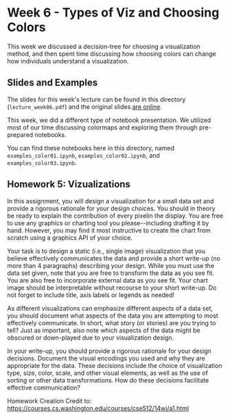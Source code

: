 # Week 6 - Types of Viz and Choosing Colors

This week we discussed a decision-tree for choosing a visualization method, and
then spent time discussing how choosing colors can change how individuals
understand a visualization.

## Slides and Examples

The slides for this week's lecture can be found in this directory (`lecture_week06.pdf`)
and the original slides [are
online](https://docs.google.com/presentation/d/1Jlj-qfVrwDd_hoQavcIHWzh3yZG0XQBUMhqoSiA04rA/edit?usp=sharing).

This week, we did a different type of notebook presentation.  We utilized most
of our time discussing colormaps and exploring them through pre-prepared
notebooks.

You can find these notebooks here in this directory, named
`examples_color01.ipynb`, `examples_color02.ipynb`, and
`examples_color03.ipynb`.

## Homework 5: Vizualizations

In this assignment, you will design a visualization for a small data set and provide a rigorous rationale for your design choices. You should in theory be ready to explain the contribution of every pixelin the display. You are free to use any graphics or charting tool you please--including drafting it by hand. However, you may find it most instructive to create the chart from scratch using a graphics API of your choice.

Your task is to design a static (i.e., single image) visualization that you believe effectively communicates the data and provide a short write-up (no more than 4 paragraphs) describing your design. While you must use the data set given, note that you are free to transform the data as you see fit. You are also free to incorporate external data as you see fit. Your chart image should be interpretable without recourse to your short write-up. Do not forget to include title, axis labels or legends as needed!

As different visualizations can emphasize different aspects of a data set, you should document what aspects of the data you are attempting to most effectively communicate. In short, what story (or stories) are you trying to tell? Just as important, also note which aspects of the data might be obscured or down-played due to your visualization design.

In your write-up, you should provide a rigorous rationale for your design decisions. Document the visual encodings you used and why they are appropriate for the data. These decisions include the choice of visualization type, size, color, scale, and other visual elements, as well as the use of sorting or other data transformations. How do these decisions facilitate effective communication?

Homework Creation Credit to: https://courses.cs.washington.edu/courses/cse512/14wi/a1.html




